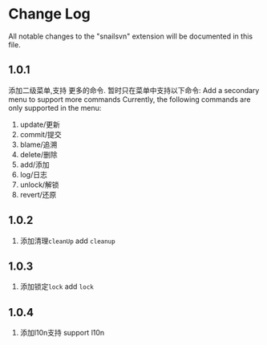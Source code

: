 # Change Log

All notable changes to the "snailsvn" extension will be documented in this file.

## 1.0.1
添加二级菜单,支持 更多的命令. 暂时只在菜单中支持以下命令:
Add a secondary menu to support more commands Currently, the following commands are only supported in the menu:
  1. update/更新
  2. commit/提交
  3. blame/追溯
  4. delete/删除
  5. add/添加
  6. log/日志
  7. unlock/解锁
  8. revert/还原

## 1.0.2
  1. 添加清理`cleanUp`  add `cleanup`
## 1.0.3
  1. 添加锁定`lock` add `lock`

## 1.0.4
  1. 添加l10n支持  support l10n
